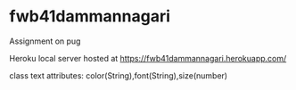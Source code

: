 # fwb41dammannagari
Assignment on pug

Heroku local server hosted at https://fwb41dammannagari.herokuapp.com/

class text attributes: color(String),font(String),size(number)

